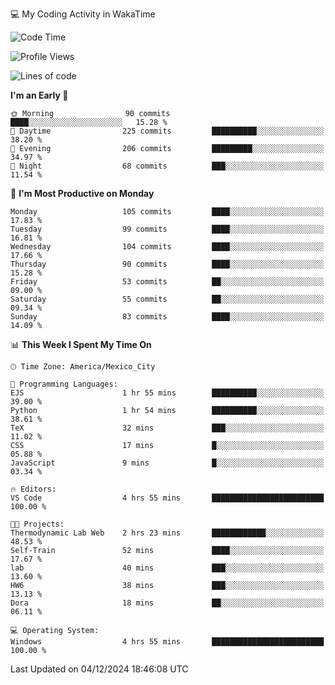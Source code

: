 💻 My Coding Activity in WakaTime
<!--START_SECTION:waka-->
![Code Time](http://img.shields.io/badge/Code%20Time-126%20hrs%2039%20mins-blue)

![Profile Views](http://img.shields.io/badge/Profile%20Views-0-blue)

![Lines of code](https://img.shields.io/badge/From%20Hello%20World%20I%27ve%20Written-1.8%20million%20lines%20of%20code-blue)

**I'm an Early 🐤** 

```text
🌞 Morning                90 commits          ████░░░░░░░░░░░░░░░░░░░░░   15.28 % 
🌆 Daytime                225 commits         ██████████░░░░░░░░░░░░░░░   38.20 % 
🌃 Evening                206 commits         █████████░░░░░░░░░░░░░░░░   34.97 % 
🌙 Night                  68 commits          ███░░░░░░░░░░░░░░░░░░░░░░   11.54 % 
```
📅 **I'm Most Productive on Monday** 

```text
Monday                   105 commits         ████░░░░░░░░░░░░░░░░░░░░░   17.83 % 
Tuesday                  99 commits          ████░░░░░░░░░░░░░░░░░░░░░   16.81 % 
Wednesday                104 commits         ████░░░░░░░░░░░░░░░░░░░░░   17.66 % 
Thursday                 90 commits          ████░░░░░░░░░░░░░░░░░░░░░   15.28 % 
Friday                   53 commits          ██░░░░░░░░░░░░░░░░░░░░░░░   09.00 % 
Saturday                 55 commits          ██░░░░░░░░░░░░░░░░░░░░░░░   09.34 % 
Sunday                   83 commits          ████░░░░░░░░░░░░░░░░░░░░░   14.09 % 
```


📊 **This Week I Spent My Time On** 

```text
🕑︎ Time Zone: America/Mexico_City

💬 Programming Languages: 
EJS                      1 hr 55 mins        ██████████░░░░░░░░░░░░░░░   39.00 % 
Python                   1 hr 54 mins        ██████████░░░░░░░░░░░░░░░   38.61 % 
TeX                      32 mins             ███░░░░░░░░░░░░░░░░░░░░░░   11.02 % 
CSS                      17 mins             █░░░░░░░░░░░░░░░░░░░░░░░░   05.88 % 
JavaScript               9 mins              █░░░░░░░░░░░░░░░░░░░░░░░░   03.34 % 

🔥 Editors: 
VS Code                  4 hrs 55 mins       █████████████████████████   100.00 % 

🐱‍💻 Projects: 
Thermodynamic Lab Web    2 hrs 23 mins       ████████████░░░░░░░░░░░░░   48.53 % 
Self-Train               52 mins             ████░░░░░░░░░░░░░░░░░░░░░   17.67 % 
lab                      40 mins             ███░░░░░░░░░░░░░░░░░░░░░░   13.60 % 
HW6                      38 mins             ███░░░░░░░░░░░░░░░░░░░░░░   13.13 % 
Dora                     18 mins             ██░░░░░░░░░░░░░░░░░░░░░░░   06.11 % 

💻 Operating System: 
Windows                  4 hrs 55 mins       █████████████████████████   100.00 % 
```


 Last Updated on 04/12/2024 18:46:08 UTC
<!--END_SECTION:waka-->
